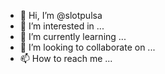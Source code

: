 - 👋 Hi, I’m @slotpulsa
- 👀 I’m interested in ...
- 🌱 I’m currently learning ...
- 💞️ I’m looking to collaborate on ...
- 📫 How to reach me ...

<!---
HOALND/HOALND is a ✨ special ✨ repository because its `README.md` (this file) appears on your GitHub profile.
You can click the Preview link to take a look at your changes.
commid direcly
--->
